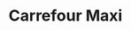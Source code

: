---
title: "Carrefour Maxi"
url: /san-fernando-del-valle-de-catamarca/carrefour-maxi/
shop: supermercado
---